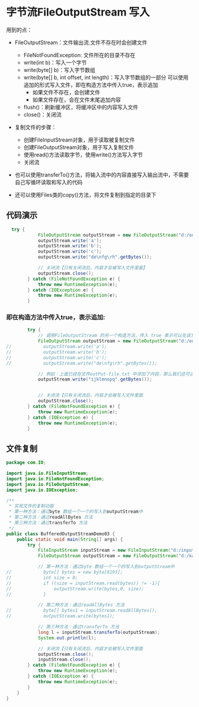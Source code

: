 # 字节流FileOutputStream 写入
用到的点：

- FileOutputStream：文件输出流.文件不存在时会创建文件
    - FileNotFoundException: 文件所在的目录不存在
    - write(int b)：写入一个字节
    - write(byte[] b)：写入字节数组
    - write(byte[] b, int offset, int length)：写入字节数组的一部分
可以使用追加的形式写入文件，即在构造方法中传入true，表示追加
        - 如果文件不存在，会创建文件
        - 如果文件存在，会在文件末尾追加内容
    - flush()：刷新缓冲区，将缓冲区中的内容写入文件
    - close()：关闭流
- 复制文件的步骤：

    - 创建FileInputStream对象，用于读取被复制文件
    - 创建FileOutputStream对象，用于写入复制文件
    - 使用read()方法读取字节，使用write()方法写入字节
    - 关闭流
- 也可以使用transferTo()方法，将输入流中的内容直接写入输出流中，不需要自己写循环读取和写入的代码 
- 还可以使用Files类的copy()方法，将文件复制到指定的目录下

## 代码演示
```java
  try {
            FileOutputStream outputStream = new FileOutputStream("d:/outPut-file.txt");
            outputStream.write('a');
            outputStream.write('b');
            outputStream.write('c');
            outputStream.write("de\nfg\rh".getBytes());

            // 关闭流【只有关闭流后，内容才会被写入文件里面】
            outputStream.close();
        } catch (FileNotFoundException e) {
            throw new RuntimeException(e);
        } catch (IOException e) {
            throw new RuntimeException(e);
        }
```
### 即在构造方法中传入true，表示追加:
```java
        try {
            // 调用FileOutputStream 的另一个构造方法，传入 true 表示可以在该文件的后面继续追加内容
            FileOutputStream outputStream = new FileOutputStream("d:/outPut-file.txt",true);
//            outputStream.write('a');
//            outputStream.write('b');
//            outputStream.write('c');
//            outputStream.write("de\nfg\rh".getBytes());

            // 例如：上面已经在文件outPut-file.txt 中添加了内容，那么我们还可以继续添加，而不会覆盖之前的内容
            outputStream.write("ijklmnopq".getBytes());


            // 关闭流【只有关闭流后，内容才会被写入文件里面
            outputStream.close();
        } catch (FileNotFoundException e) {
            throw new RuntimeException(e);
        } catch (IOException e) {
            throw new RuntimeException(e);
        }
```

## 文件复制
```java
package com.IO;

import java.io.FileInputStream;
import java.io.FileNotFoundException;
import java.io.FileOutputStream;
import java.io.IOException;

/**
 * 实现文件的复制功能
 * 第一种方法：通过byte 数组一个一个的写入到outputStream中
 * 第二种方法：通过readAllBytes 方法
 * 第三种方法：通过transferTo 方法
 */
public class BufferedOutputStreamDemo03 {
    public static void main(String[] args) {
        try {
            FileInputStream inputStream = new FileInputStream("d:/input-file.txt");
            FileOutputStream outputStream = new FileOutputStream("d:/kaifamiao/input-file.txt");

            // 第一种方法：通过byte 数组一个一个的写入到outputStream中
//            byte[] bytes = new byte[8193];
//            int size = 0;
//            if ((size = inputStream.read(bytes)) != -1){
//                outputStream.write(bytes,0, size);
//            }

            // 第二种方法：通过readAllBytes 方法
//            byte[] bytes1 = inputStream.readAllBytes();
//            outputStream.write(bytes1);

            // 第三种方法：通过transferTo 方法
            long l = inputStream.transferTo(outputStream);
            System.out.println(l);

            // 关闭流【只有关闭流后，内容才会被写入文件里面
            outputStream.close();
            inputStream.close();
        } catch (FileNotFoundException e) {
            throw new RuntimeException(e);
        } catch (IOException e) {
            throw new RuntimeException(e);
        }
    }
}

```
